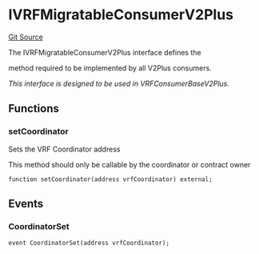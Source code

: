 # IVRFMigratableConsumerV2Plus
[Git Source](https://github.com//Team3dVidyaGames/Contracts/blob/e7abd099c8ff67c53a32c1d0c029bd31930c8a9c/src/contracts/flattened/flattened_ChainlinkConsumer.sol)

The IVRFMigratableConsumerV2Plus interface defines the

method required to be implemented by all V2Plus consumers.

*This interface is designed to be used in VRFConsumerBaseV2Plus.*


## Functions
### setCoordinator

Sets the VRF Coordinator address

This method should only be callable by the coordinator or contract owner


```solidity
function setCoordinator(address vrfCoordinator) external;
```

## Events
### CoordinatorSet

```solidity
event CoordinatorSet(address vrfCoordinator);
```

